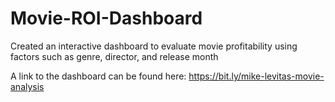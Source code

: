 # Movie-ROI-Dashboard
Created an interactive dashboard to evaluate movie profitability using factors such as genre, director, and release month

A link to the dashboard can be found here: https://bit.ly/mike-levitas-movie-analysis

